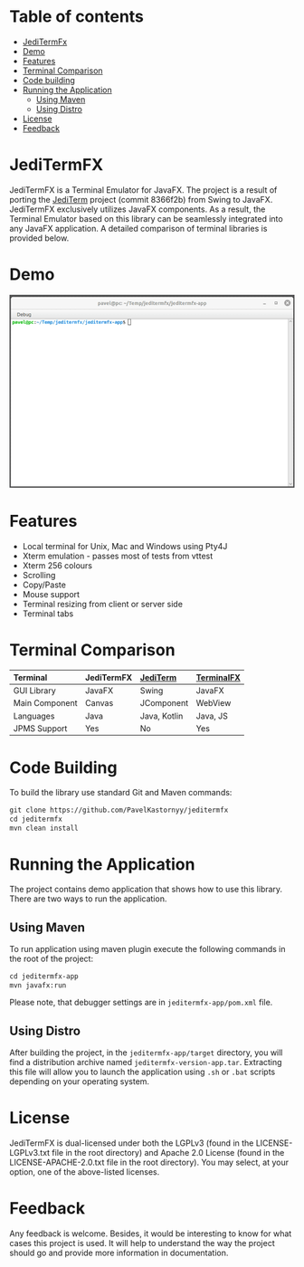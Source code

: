 # Table of contents
* [JediTermFx](#jeditermfx)
* [Demo](#demo)
* [Features](#features)
* [Terminal Comparison](#comparison)
* [Code building](#code-building)
* [Running the Application](#application)
    * [Using Maven](#application-maven)
    * [Using Distro](#application-distro)
* [License](#license)
* [Feedback](#feedback)

# JediTermFX <a name="jeditermfx"></a>

JediTermFX is a Terminal Emulator for JavaFX. The project is a result of porting the
[JediTerm](https://github.com/JetBrains/jediterm) project (commit 8366f2b) from Swing to JavaFX. JediTermFX exclusively
utilizes JavaFX components. As a result, the Terminal Emulator based on this library can be seamlessly integrated into
any JavaFX application. A detailed comparison of terminal libraries is provided below.

# Demo <a name="demo"></a>

![JediTermFx demo](./demo.gif)

# Features <a name="features"></a>

* Local terminal for Unix, Mac and Windows using Pty4J
* Xterm emulation - passes most of tests from vttest
* Xterm 256 colours
* Scrolling
* Copy/Paste
* Mouse support
* Terminal resizing from client or server side
* Terminal tabs

# Terminal Comparison <a name="comparison"></a>

Terminal      | JediTermFX  | [JediTerm](https://github.com/JetBrains/jediterm)  | [TerminalFX](https://github.com/javaterminal/TerminalFX) |
:-------------|:----------- |:--------------|:--------------|
GUI Library   | JavaFX      | Swing         | JavaFX        |
Main Component| Canvas      | JComponent    | WebView       |
Languages     | Java        | Java, Kotlin  | Java, JS      |
JPMS Support  | Yes         | No            | Yes           |

# Code Building <a name="code-building"></a>

To build the library use standard Git and Maven commands:

    git clone https://github.com/PavelKastornyy/jeditermfx
    cd jeditermfx
    mvn clean install

# Running the Application <a name="code-building"></a>

The project contains demo application that shows how to use this library. There are two ways to run the application.

## Using Maven <a name="application-maven"></a>

To run application using maven plugin execute the following commands in the root of the project:

    cd jeditermfx-app
    mvn javafx:run

Please note, that debugger settings are in `jeditermfx-app/pom.xml` file.

## Using Distro <a name="application-distro"></a>

After building the project, in the `jeditermfx-app/target` directory, you will find a distribution archive named
`jeditermfx-version-app.tar`. Extracting this file will allow you to launch the application using `.sh` or `.bat`
scripts depending on your operating system.

# License <a name="license"></a>

JediTermFX is dual-licensed under both the LGPLv3 (found in the LICENSE-LGPLv3.txt file in the root directory) and
Apache 2.0 License (found in the LICENSE-APACHE-2.0.txt file in the root directory). You may select, at your option,
one of the above-listed licenses.

# Feedback <a name="feedback"></a>

Any feedback is welcome. Besides, it would be interesting to know for what cases this project is used. It will
help to understand the way the project should go and provide more information in documentation.



